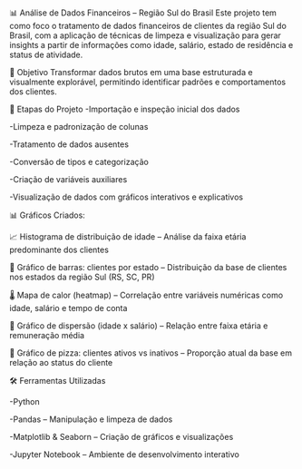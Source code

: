 📊 Análise de Dados Financeiros – Região Sul do Brasil
Este projeto tem como foco o tratamento de dados financeiros de clientes da região Sul do Brasil, com a aplicação de técnicas de limpeza e visualização para gerar insights a partir de informações como idade, salário, estado de residência e status de atividade.

🎯 Objetivo
Transformar dados brutos em uma base estruturada e visualmente explorável, permitindo identificar padrões e comportamentos dos clientes.

🧹 Etapas do Projeto
-Importação e inspeção inicial dos dados

-Limpeza e padronização de colunas

-Tratamento de dados ausentes

-Conversão de tipos e categorização

-Criação de variáveis auxiliares

-Visualização de dados com gráficos interativos e explicativos

📊 Gráficos Criados:


📈 Histograma de distribuição de idade – Análise da faixa etária predominante dos clientes


🏢 Gráfico de barras: clientes por estado – Distribuição da base de clientes nos estados da região Sul (RS, SC, PR)


🌡️ Mapa de calor (heatmap) – Correlação entre variáveis numéricas como idade, salário e tempo de conta



🔄 Gráfico de dispersão (idade x salário) – Relação entre faixa etária e remuneração média



🥧 Gráfico de pizza: clientes ativos vs inativos – Proporção atual da base em relação ao status do cliente



🛠️ Ferramentas Utilizadas

-Python

-Pandas – Manipulação e limpeza de dados

-Matplotlib & Seaborn – Criação de gráficos e visualizações

-Jupyter Notebook – Ambiente de desenvolvimento interativo

